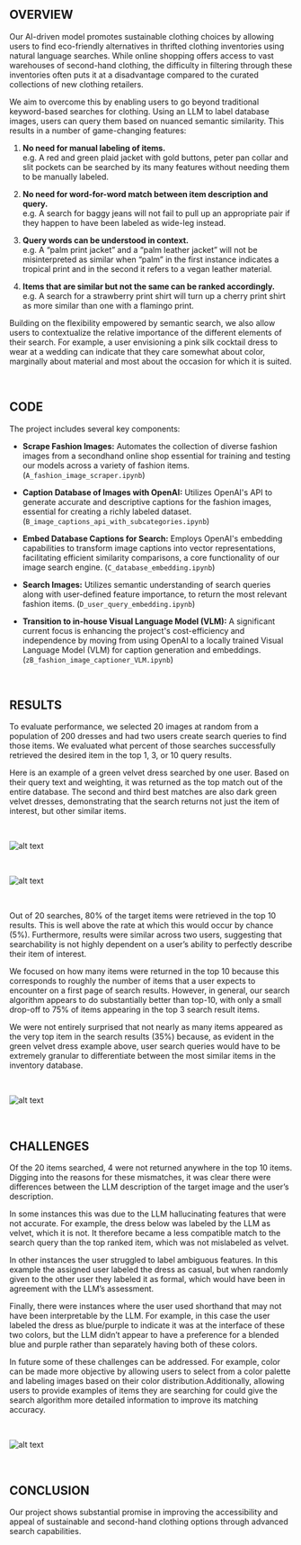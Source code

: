 ## OVERVIEW

Our AI-driven model promotes sustainable clothing choices by allowing users to find eco-friendly alternatives in thrifted clothing inventories using natural language searches. While online shopping offers access to vast warehouses of second-hand clothing, the difficulty in filtering through these inventories often puts it at a disadvantage compared to the curated collections of new clothing retailers.


We aim to overcome this by enabling users to go beyond traditional keyword-based searches for clothing. Using an LLM to label database images, users can query them based on nuanced semantic similarity. This results in a number of game-changing features:


1.   **No need for manual labeling of items.**  
e.g. A red and green plaid jacket with gold buttons, peter pan collar and slit pockets can be searched by its many features without needing them to be manually labeled.  


2.   **No need for word-for-word match between item description and query.**  
e.g. A search for baggy jeans will not fail to pull up an appropriate pair if they happen to have been labeled as wide-leg instead.  


3.   **Query words can be understood in context.**  
e.g. A “palm print jacket” and a “palm leather jacket” will not be misinterpreted as similar when “palm” in the first instance indicates a tropical print and in the second it refers to a vegan leather material.  


4.   **Items that are similar but not the same can be ranked accordingly.**  
e.g. A search for a strawberry print shirt will turn up a cherry print shirt as more similar than one with a flamingo print.


Building on the flexibility empowered by semantic search, we also allow users to contextualize the relative importance of the different elements of their search. For example, a user envisioning a pink silk cocktail dress to wear at a wedding can indicate that they care somewhat about color, marginally about material and most about the occasion for which it is suited.

&nbsp;

## CODE

The project includes several key components:

- **Scrape Fashion Images:** Automates the collection of diverse fashion images from a secondhand online shop essential for training and testing our models across a variety of fashion items. (`A_fashion_image_scraper.ipynb`)

- **Caption Database of Images with OpenAI:** Utilizes OpenAI's API to generate accurate and descriptive captions for the fashion images, essential for creating a richly labeled dataset. (`B_image_captions_api_with_subcategories.ipynb`)  

- **Embed Database Captions for Search:** Employs OpenAI's embedding capabilities to transform image captions into vector representations, facilitating efficient similarity comparisons, a core functionality of our image search engine. (`C_database_embedding.ipynb`)  

- **Search Images:** Utilizes semantic understanding of search queries along with user-defined feature importance, to return the most relevant fashion items. (`D_user_query_embedding.ipynb`)  

- **Transition to in-house Visual Language Model (VLM):** A significant current focus is enhancing the project's cost-efficiency and independence by moving from using OpenAI to a locally trained Visual Language Model (VLM) for caption generation and embeddings. (`zB_fashion_image_captioner_VLM.ipynb`)

&nbsp;

## RESULTS

To evaluate performance, we selected 20 images at random from a population of 200 dresses and had two users create search queries to find those items. We evaluated what percent of those searches successfully retrieved the desired item in the top 1, 3, or 10 query results.

Here is an example of a green velvet dress searched by one user. Based on their query text and weighting, it was returned as the top match out of the entire database. The second and third best matches are also dark green velvet dresses, demonstrating that the search returns not just the item of interest, but other similar items.

&nbsp;

![alt text](figures/fig1.png)

&nbsp;

![alt text](figures/fig2.png)

&nbsp;

Out of 20 searches, 80% of the target items were retrieved in the top 10 results. This is well above the rate at which this would occur by chance (5%). Furthermore, results were similar across two users, suggesting that searchability is not highly dependent on a user’s ability to perfectly describe their item of interest.

We focused on how many items were returned in the top 10 because this corresponds to roughly the number of items that a user expects to encounter on a first page of search results. However, in general, our search algorithm appears to do substantially better than top-10, with only a small drop-off to 75% of items appearing in the top 3 search result items.

We were not entirely surprised that not nearly as many items appeared as the very top item in the search results (35%) because, as evident in the green velvet dress example above, user search queries would have to be extremely granular to differentiate between the most similar items in the inventory database.

&nbsp;

![alt text](figures/fig3.png)

&nbsp;

## CHALLENGES

Of the 20 items searched, 4 were not returned anywhere in the top 10 items. Digging into the reasons for these mismatches, it was clear there were differences between the LLM description of the target image and the user’s description.

In some instances this was due to the LLM hallucinating features that were not accurate. For example, the dress below was labeled by the LLM as velvet, which it is not. It therefore became a less compatible match to the search query than the top ranked item, which was not mislabeled as velvet.

 In other instances the user struggled to label ambiguous features. In this example the assigned user labeled the dress as casual, but when randomly given to the other user they labeled it as formal, which would have been in agreement with the LLM’s assessment.

Finally, there were instances where the user used shorthand that may not have  been interpretable by the LLM. For example, in this case the user labeled the dress as blue/purple to indicate it was at the interface of these two colors, but the LLM didn’t appear to have a preference for a blended blue and purple rather than separately having both of these colors.

In future some of these challenges can be addressed. For example, color can be made more objective by allowing users to select from a color palette and labeling images based on their color distribution.Additionally, allowing users to provide examples of items they are searching for could give the search algorithm more detailed information to improve its matching accuracy.

&nbsp;

![alt text](figures/fig4.png)

&nbsp;

## CONCLUSION

Our project shows substantial promise in improving the accessibility and appeal of sustainable and second-hand clothing options through advanced search capabilities.



